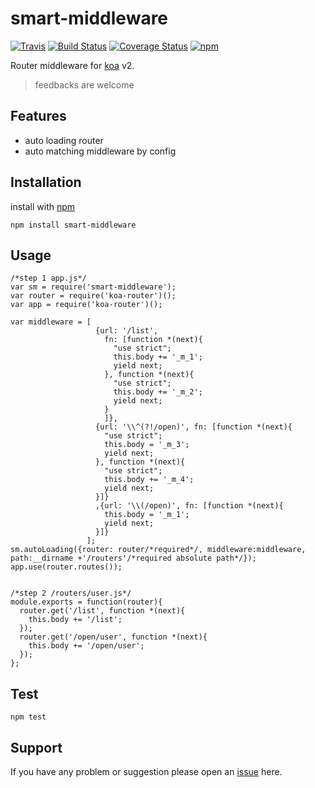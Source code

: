 # smart-middleware

[![Travis](https://img.shields.io/badge/npm-0.1.1-brightgreen.svg?style=flat-square)](https://www.npmjs.com/package/smart-middleware)
[![Build Status](https://travis-ci.org/amenema/smart-middleware.svg?branch=master)](https://travis-ci.org/amenema/smart-middleware)
[![Coverage Status](https://coveralls.io/repos/github/amenema/smart-middleware/badge.svg?branch=master)](https://coveralls.io/github/amenema/smart-middleware?branch=master)
[![npm](https://img.shields.io/npm/l/express.svg?style=flat-square)](https://github.com/amenema/smart-middleware/https://github.com/amenema/smart-middleware/blob/master/LICENSE)
 
 Router middleware for [koa](https://github.com/koajs/koa/tree/v2.x) v2.

> feedbacks are welcome

## Features
* auto loading router
* auto matching middleware by config 

## Installation
install with [npm](https://www.npmjs.com/package/smart-middleware)
```
npm install smart-middleware
```

## Usage
```
/*step 1 app.js*/
var sm = require('smart-middleware');
var router = require('koa-router')();
var app = require('koa-router')();

var middleware = [
                   {url: '/list',
                     fn: [function *(next){
                       "use strict";
                       this.body += '_m_1';
                       yield next;
                     }, function *(next){
                       "use strict";
                       this.body += '_m_2';
                       yield next;
                     }
                     ]},
                   {url: '\\^(?!/open)', fn: [function *(next){
                     "use strict";
                     this.body = '_m_3';
                     yield next;
                   }, function *(next){
                     "use strict";
                     this.body += '_m_4';
                     yield next;
                   }]}
                   ,{url: '\\(/open)', fn: [function *(next){
                     this.body = '_m_1';
                     yield next;
                   }]}
                 ];
sm.autoLoading({router: router/*required*/, middleware:middleware, path:__dirname +'/routers'/*required absolute path*/});
app.use(router.routes());


/*step 2 /routers/user.js*/
module.exports = function(router){
  router.get('/list', function *(next){
    this.body += '/list';
  });
  router.get('/open/user', function *(next){
    this.body += '/open/user';
  });
};
```

## Test
```
npm test
```
## Support
If you have any problem or suggestion please open an [issue](https://github.com/amenema/smart-middleware/issues) here.


